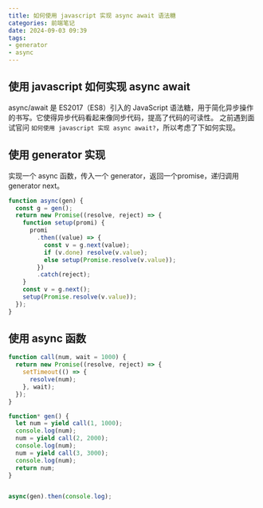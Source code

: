 ```yaml
---
title: 如何使用 javascript 实现 async await 语法糖
categories: 前端笔记
date: 2024-09-03 09:39
tags:
- generator
- async
---
```


## 使用 javascript 如何实现 async await

async/await 是 ES2017（ES8）引入的 JavaScript 语法糖，用于简化异步操作的书写。它使得异步代码看起来像同步代码，提高了代码的可读性。
之前遇到面试官问 `如何使用 javascript 实现 async await?`，所以考虑了下如何实现。

## 使用 generator 实现

实现一个 async 函数，传入一个 generator，返回一个promise，递归调用 generator next。
```js
function async(gen) {
  const g = gen();
  return new Promise((resolve, reject) => {
    function setup(promi) {
      promi
        .then((value) => {
          const v = g.next(value);
          if (v.done) resolve(v.value);
          else setup(Promise.resolve(v.value));
        })
        .catch(reject);
    }
    const v = g.next();
    setup(Promise.resolve(v.value));
  });
}
```

## 使用 async 函数

```js
function call(num, wait = 1000) {
  return new Promise((resolve, reject) => {
    setTimeout(() => {
      resolve(num);
    }, wait);
  });
}

function* gen() {
  let num = yield call(1, 1000);
  console.log(num);
  num = yield call(2, 2000);
  console.log(num);
  num = yield call(3, 3000);
  console.log(num);
  return num;
}


async(gen).then(console.log);
```